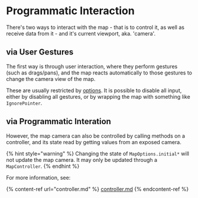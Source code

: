 # Programmatic Interaction

There's two ways to interact with the map - that is to control it, as well as receive data from it - and it's current viewport, aka. 'camera'.

## via User Gestures

The first way is through user interaction, where they perform gestures (such as drags/pans), and the map reacts automatically to those gestures to change the camera view of the map.

These are usually restricted by [options](../options/ "mention"). It is possible to disable all input, either by disabling all gestures, or by wrapping the map with something like `IgnorePointer`.

## via Programmatic Interation

However, the map camera can also be controlled by calling methods on a controller, and its state read by getting values from an exposed camera.

{% hint style="warning" %}
Changing the state of `MapOptions.initial*` will not update the map camera. It may only be updated through a `MapController`.
{% endhint %}

For more information, see:

{% content-ref url="controller.md" %}
[controller.md](controller.md)
{% endcontent-ref %}
